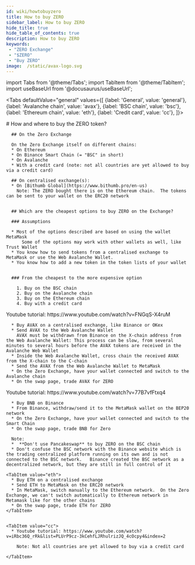 ```yaml
---
id: wiki/howtobuyzero
title: How to buy ZERO
sidebar_label: How to buy ZERO
hide_title: true
hide_table_of_contents: true
description: How to buy ZERO
keywords:
 - "ZERO Exchange"
 - "$ZERO"
 - "Buy ZERO"
image:  /static/avax-logo.svg
---
```


import Tabs from '@theme/Tabs';
import TabItem from '@theme/TabItem';
import useBaseUrl from '@docusaurus/useBaseUrl';


<Tabs
  defaultValue="general"
  values={[
    {label: 'General', value: 'general'},
    {label: 'Avalanche chain', value: 'avax'},
    {label: 'BSC chain', value: 'bsc'},
    {label: 'Ethereum chain', value: 'eth'},
    {label: 'Credit card', value: 'cc'},
  ]}>  


  <TabItem value="general">
      # How and where to buy the ZERO token?

      ## On the Zero Exchange

      On the Zero Exchange itself on different chains:
      * On Ethereum
      * On Binance Smart Chain (= "BSC" in short)
      * On Avalanche
      * With a credit card (note: not all countries are yet allowed to buy via a credit card)

      ## On centralised exchange(s):
      * On [Bithumb Global](https://www.bithumb.pro/en-us)
        Note: The ZERO bought there is on the Ethereum chain.  The tokens can be sent to your wallet on the ERC20 network


      ## Which are the cheapest options to buy ZERO on the Exchange?

      ### Assumptions

      * Most of the options described are based on using the wallet MetaMask
          Some of the options may work with other wallets as well, like Trust Wallet
      * You know how to send tokens from a centralised exchange to MetaMask or use the Web Avalanche Wallet.
      * You know how to add a new token in the token lists of your wallet


      ### From the cheapest to the more expensive option

        1. Buy on the BSC chain
        2. Buy on the Avalanche chain
        3. Buy on the Ethereum chain
        4. Buy with a credit card
  </TabItem>

  <TabItem value="avax">
      Youtube tutorial: https://www.youtube.com/watch?v=FNGqS-X4ruM

      * Buy AVAX on a centralised exchange, like Binance or OKex
      * Send AVAX to the Web Avalanche Wallet
        AVAX must be withdrawn from Binance on the X-chain address from the Web Avalanche Wallet: This process can be slow, from several minutes to several hours before the AVAX tokens are received in the Avalanche Web Wallet
      * Inside the Web Avalanche Wallet, cross chain the received AVAX from the X-chain to the C-chain
      * Send the AVAX from the Web Avalanche Wallet to MetaMask
      * On the Zero Exchange, have your wallet connected and switch to the Avalanche chain
      * On the swap page, trade AVAX for ZERO

  </TabItem>


  <TabItem value="bsc">
      Youtube tutorial: https://www.youtube.com/watch?v=77B7vfFtxq4

      * Buy BNB on Binance
      * From Binance, withdraw/send it to the MetaMask wallet on the BEP20 network
      * On the Zero Exchange, have your wallet connected and switch to the Smart Chain
      * On the swap page, trade BNB for Zero

      Note:
      *  **Don't use Pancakeswap** to buy ZERO on the BSC chain
      * Don't confuse the BSC network with the Binance website which is the trading centralized platform running on its own and is not connected to the BSC network.   Binance created the BSC network as a decentralized network, but they are still in full control of it
  </TabItem>


    <TabItem value="eth">
      * Buy ETH on a centralised exchange
      * Send ETH to MetaMask on the ERC20 network
      * In MetaMask, switch manually to the Ethereum network.  On the Zero Exchange, we can't switch automatically to Ethereum network in Metamask like for the other chains
      * On the swap page, trade ETH for ZERO
    </TabItem>


    <TabItem value="cc">
      * Youtube tutorial: https://www.youtube.com/watch?v=iRbc36Q_rRk&list=PLUrP9cz-3kCehfLJRhulrizJQ_4cOcpy4&index=2  

        Note: Not all countries are yet allowed to buy via a credit card

    </TabItem>

</Tabs>    
